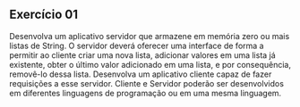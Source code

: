 ## Exercício 01 ##
Desenvolva um aplicativo servidor que armazene em memória zero ou mais listas de String.
O servidor deverá oferecer uma interface de forma a permitir ao cliente criar uma nova lista, adicionar valores em uma lista já existente, obter o último valor adicionado em uma lista, e
por consequência, removê-lo dessa lista. Desenvolva um aplicativo cliente capaz de fazer requisições a esse servidor. Cliente e Servidor poderão ser desenvolvidos em diferentes
linguagens de programação ou em uma mesma linguagem.

